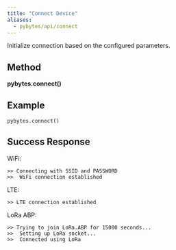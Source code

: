 ```yaml
---
title: "Connect Device"
aliases:
  - pybytes/api/connect
---
```


  Initialize connection based on the configured parameters.

**Method**
----
**pybytes.connect()**

**Example**
----
`pybytes.connect()`

**Success Response**
----

WiFi:
```
>> Connecting with SSID and PASSWORD
>>  WiFi connection established
```

LTE:
```
>> LTE connection established
```

LoRa ABP:
```
>> Trying to join LoRa.ABP for 15000 seconds...
>>  Setting up LoRa socket...
>>  Connected using LoRa
```
